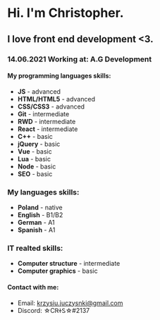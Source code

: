 # Hi. I'm Christopher.
## I love front end development <3.
### 14.06.2021 Working at: A.G Development 
#### My programming languages skills:
- **JS** - advanced
- **HTML/HTML5** - advanced
- **CSS/CSS3** - advanced
- **Git** - intermediate
- **RWD** - intermediate
- **React** - intermediate
- **C++** - basic
- **jQuery** - basic 
- **Vue** - basic
- **Lua** - basic
- **Node** - basic
- **SEO** - basic
### My languages skills:
- **Poland** - native
- **English** - B1/B2
- **German** - A1
- **Spanish** - A1
### IT realted skills:
- **Computer structure** - intermediate
- **Computer graphics** - basic

#### Contact with me:
- Email: krzysiu.juczysnki@gmail.com
- Discord: ☆CᏒᏐᏚ☆#2137



